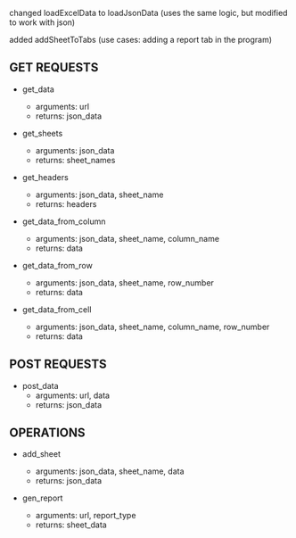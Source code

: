 changed loadExcelData to loadJsonData (uses the same logic, but modified to work with json)

added addSheetToTabs (use cases: adding a report tab in the program)

## GET REQUESTS

- get_data
  - arguments: url
  - returns: json_data

- get_sheets
    - arguments: json_data
    - returns: sheet_names

- get_headers
    - arguments: json_data, sheet_name
    - returns: headers

- get_data_from_column
    - arguments: json_data, sheet_name, column_name
    - returns: data

- get_data_from_row
    - arguments: json_data, sheet_name, row_number
    - returns: data

- get_data_from_cell
    - arguments: json_data, sheet_name, column_name, row_number
    - returns: data

## POST REQUESTS

- post_data
    - arguments: url, data
    - returns: json_data

## OPERATIONS

- add_sheet
    - arguments: json_data, sheet_name, data
    - returns: json_data

- gen_report
    - arguments: url, report_type
    - returns: sheet_data